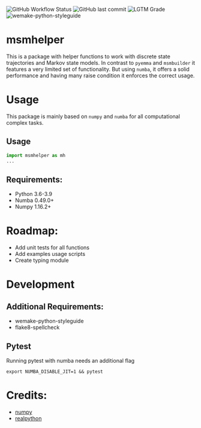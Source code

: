 ![GitHub Workflow Status](https://img.shields.io/github/workflow/status/moldyn/msmhelper/Python%20package)
![GitHub last commit](https://img.shields.io/github/last-commit/moldyn/msmhelper)
![LGTM Grade](https://img.shields.io/lgtm/grade/python/github/moldyn/msmhelper?label=code%20quality&logo=lgtm)
![wemake-python-styleguide](https://img.shields.io/badge/style-wemake-000000.svg)

# msmhelper

This is a package with helper functions to work with discrete state trajectories and Markov state models. In contrast to `pyemma` and `msmbuilder` it features a very limited set of functionality. But using `numba`, it offers a solid performance and having many raise condition it enforces the correct usage.

# Usage
This package is mainly based on `numpy` and `numba` for all computational complex tasks.
## Usage
```python
import msmhelper as mh
...
```
## Requirements:
- Python 3.6-3.9
- Numba 0.49.0+
- Numpy 1.16.2+

# Roadmap:
- Add unit tests for all functions
- Add examples usage scripts
- Create typing module

# Development
## Additional Requirements:
- wemake-python-styleguide
- flake8-spellcheck

## Pytest
Running pytest with numba needs an additional flag
```
export NUMBA_DISABLE_JIT=1 && pytest
```

# Credits:
- [numpy](https://docs.scipy.org/doc/numpy)
- [realpython](https://realpython.com/)
